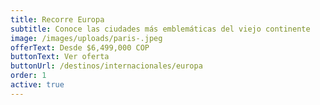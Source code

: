 ```yaml
---
title: Recorre Europa
subtitle: Conoce las ciudades más emblemáticas del viejo continente
image: /images/uploads/paris-.jpeg
offerText: Desde $6,499,000 COP
buttonText: Ver oferta
buttonUrl: /destinos/internacionales/europa
order: 1
active: true
---
```

